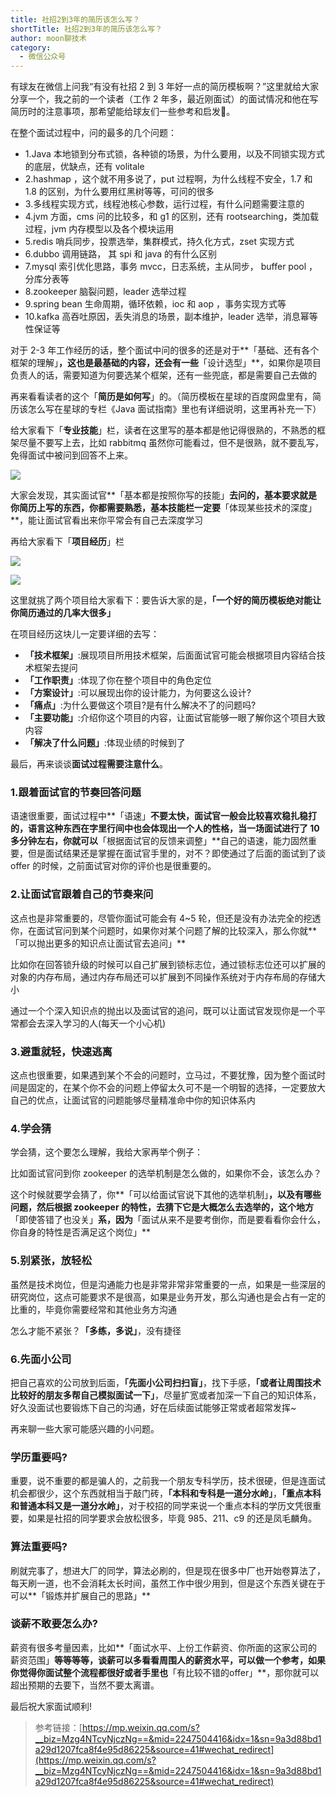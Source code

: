 ```yaml
---
title: 社招2到3年的简历该怎么写？
shortTitle: 社招2到3年的简历该怎么写？
author: moon聊技术
category:
  - 微信公众号
---
```


有球友在微信上问我“有没有社招 2 到 3 年好一点的简历模板啊？”这里就给大家分享一个，我之前的一个读者（工作 2 年多，最近刚面试）的面试情况和他在写简历时的注意事项，那希望能给球友们一些参考和启发🤔。

在整个面试过程中，问的最多的几个问题：

*   1.Java 本地锁到分布式锁，各种锁的场景，为什么要用，以及不同锁实现方式的底层，优缺点，还有 volitale
*   2.hashmap ，这个就不用多说了，put 过程啊，为什么线程不安全，1.7 和 1.8 的区别，为什么要用红黑树等等，可问的很多
*   3.多线程实现方式，线程池核心参数，运行过程，有什么问题需要注意的
*   4.jvm 方面，cms 问的比较多，和 g1 的区别，还有 rootsearching，类加载过程，jvm 内存模型以及各个模块运用
*   5.redis 哨兵同步，投票选举，集群模式，持久化方式，zset 实现方式
*   6.dubbo 调用链路， 其 spi 和 java 的有什么区别
*   7.mysql 索引优化思路，事务 mvcc，日志系统，主从同步， buffer pool ，分库分表等
*   8.zookeeper 脑裂问题，leader 选举过程
*   9.spring bean 生命周期，循环依赖，ioc 和 aop ，事务实现方式等
*   10.kafka 高吞吐原因，丢失消息的场景，副本维护，leader 选举，消息幂等性保证等


对于 2-3 年工作经历的话，整个面试中问的很多的还是对于**「基础、还有各个框架的理解」**，这也是最基础的内容，还会有一些**「设计选型」**，如果你是项目负责人的话，需要知道为何要选某个框架，还有一些兜底，都是需要自己去做的

再来看看读者的这个「**简历是如何写**」的。（简历模板在星球的百度网盘里有，简历该怎么写在星球的专栏《Java 面试指南》里也有详细说明，这里再补充一下）

给大家看下「**专业技能**」栏，读者在这里写的基本都是他记得很熟的，不熟悉的框架尽量不要写上去，比如 rabbitmq 虽然你可能看过，但不是很熟，就不要乱写，免得面试中被问到回答不上来。

![](https://cdn.tobebetterjavaer.com/tobebetterjavaer/images/nice-article/weixin-moonlzlyzmldcxxmjfs-10d1d347-ebae-4d38-b61a-78389e86a9b7.jpg)

大家会发现，其实面试官**「基本都是按照你写的技能」**去问的，基本要求就是你简历上写的东西，你都需要熟悉，基本技能栏一定要**「体现某些技术的深度」**，能让面试官看出来你平常会有自己去深度学习

再给大家看下「**项目经历**」栏

![](https://cdn.tobebetterjavaer.com/tobebetterjavaer/images/nice-article/weixin-moonlzlyzmldcxxmjfs-a2b7ca30-745a-4de7-9b2b-151a3e52caf5.jpg)

![](https://cdn.tobebetterjavaer.com/tobebetterjavaer/images/nice-article/weixin-moonlzlyzmldcxxmjfs-ac47970a-2a28-4993-a60c-a5176a257fc8.jpg)

这里就挑了两个项目给大家看下：要告诉大家的是，**「一个好的简历模板绝对能让你简历通过的几率大很多」**

在项目经历这块儿一定要详细的去写：

*   **「技术框架」**:展现项目所用技术框架，后面面试官可能会根据项目内容结合技术框架去提问
*   **「工作职责」**:体现了你在整个项目中的角色定位
*   **「方案设计」**:可以展现出你的设计能力，为何要这么设计?
*   **「痛点」**:为什么要做这个项目?是有什么解决不了的问题吗?
*   **「主要功能」**:介绍你这个项目的内容，让面试官能够一眼了解你这个项目大致内容
*   **「解决了什么问题」**:体现业绩的时候到了

最后，再来谈谈**面试过程需要注意什么**。

### 1.跟着面试官的节奏回答问题

语速很重要，面试过程中**「语速」**不要太快，面试官一般会比较喜欢稳扎稳打的，语言这种东西在字里行间中也会体现出一个人的性格，当一场面试进行了 10 多分钟左右，你就可以**「根据面试官的反馈来调整」**自己的语速，能力固然重要，但是面试结果还是掌握在面试官手里的，对不？即使通过了后面的面试到了谈 offer 的时候，之前面试官对你的评价也是很重要的。

### 2.让面试官跟着自己的节奏来问

这点也是非常重要的，尽管你面试可能会有 4~5 轮，但还是没有办法完全的挖透你，在面试官问到某个问题时，如果你对某个问题了解的比较深入，那么你就**「可以抛出更多的知识点让面试官去追问」**

比如你在回答锁升级的时候可以自己扩展到锁标志位，通过锁标志位还可以扩展的对象的内存布局，通过内存布局还可以扩展到不同操作系统对于内存布局的存储大小

通过一个个深入知识点的抛出以及面试官的追问，既可以让面试官发现你是一个平常都会去深入学习的人(每天一个小心机)

### 3.避重就轻，快速逃离

这点也很重要，如果遇到某个不会的问题时，立马过，不要犹豫，因为整个面试时间是固定的，在某个你不会的问题上停留太久可不是一个明智的选择，一定要放大自己的优点，让面试官的问题能够尽量精准命中你的知识体系内

### 4.学会猜

学会猜，这个要怎么理解，我给大家再举个例子：

比如面试官问到你 zookeeper 的选举机制是怎么做的，如果你不会，该怎么办？

这个时候就要学会猜了，你**「可以给面试官说下其他的选举机制」**，以及有哪些问题，然后根据 zookeeper 的特性，去猜下它是大概怎么去选举的，这个地方**「即使答错了也没关」**系，因为**「面试从来不是要考倒你，而是要看看你会什么，你自身的特性是否满足这个岗位」**

### 5.别紧张，放轻松

虽然是技术岗位，但是沟通能力也是非常非常非常重要的一点，如果是一些深层的研究岗位，这点可能要求不是很高，如果是业务开发，那么沟通也是会占有一定的比重的，毕竟你需要经常和其他业务方沟通

怎么才能不紧张？**「多练，多说」**，没有捷径

### 6.先面小公司

把自己喜欢的公司放到后面，**「先面小公司扫扫盲」**，找下手感，**「或者让周围技术比较好的朋友多帮自己模拟面试一下」**，尽量扩宽或者加深一下自己的知识体系，好久没面试也要锻炼下自己的沟通，好在后续面试能够正常或者超常发挥~

再来聊一些大家可能感兴趣的小问题。

### 学历重要吗?

重要，说不重要的都是骗人的，之前我一个朋友专科学历，技术很硬，但是连面试机会都很少，这个东西就相当于敲门砖，**「本科和专科是一道分水岭」**，**「重点本科和普通本科又是一道分水岭」**，对于校招的同学来说一个重点本科的学历文凭很重要，如果是社招的同学要求会放松很多，毕竟 985、211、c9 的还是凤毛麟角。

### 算法重要吗?

刷就完事了，想进大厂的同学，算法必刷的，但是现在很多中厂也开始卷算法了，每天刷一道，也不会消耗太长时间，虽然工作中很少用到，但是这个东西关键在于可以**「锻炼并扩展自己的思路」**

### 谈薪不敢要怎么办?

薪资有很多考量因素，比如**「面试水平、上份工作薪资、你所面的这家公司的薪资范围」**等等等等，谈薪可以多看看周围人的薪资水平，可以做一个参考，如果你觉得你面试整个流程都很好或者手里也**「有比较不错的offer」**，那你就可以超出预期的去要下，当然不要太离谱。

最后祝大家面试顺利!


>参考链接：[https://mp.weixin.qq.com/s?__biz=Mzg4NTcyNjczNg==&mid=2247504416&idx=1&sn=9a3d88bd1a29d1207fca8f4e95d86225&source=41#wechat_redirect](https://mp.weixin.qq.com/s?__biz=Mzg4NTcyNjczNg==&mid=2247504416&idx=1&sn=9a3d88bd1a29d1207fca8f4e95d86225&source=41#wechat_redirect)
